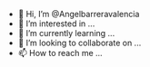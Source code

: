 - 👋 Hi, I’m @Angelbarreravalencia
- 👀 I’m interested in ...
- 🌱 I’m currently learning ...
- 💞️ I’m looking to collaborate on ...
- 📫 How to reach me ...

<!---
Angelbarreravalencia/Angelbarreravalencia is a ✨ special ✨ repository because its `README.md` (this file) appears on your GitHub profile.
You can click the Preview link to take a look at your changes.
--->
